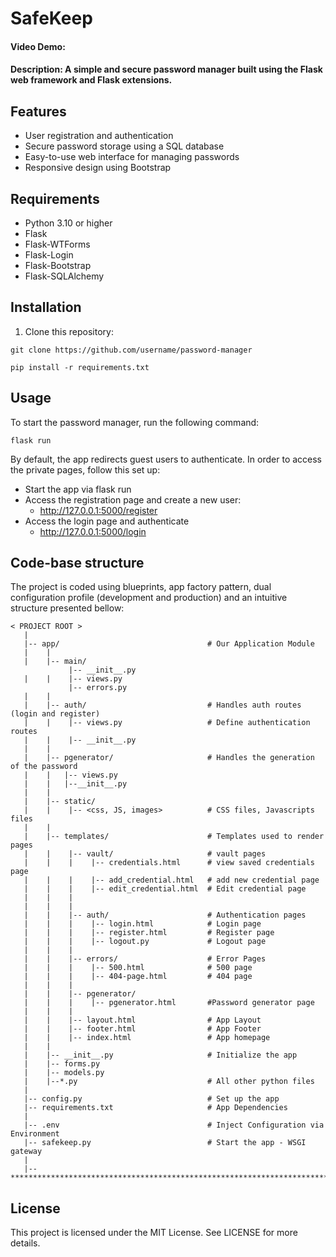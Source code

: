 # SafeKeep
#### Video Demo:  <URL HERE>
#### Description: A simple and secure password manager built using the Flask web framework and Flask extensions.

## Features

- User registration and authentication
- Secure password storage using a SQL database
- Easy-to-use web interface for managing passwords
- Responsive design using Bootstrap

## Requirements

- Python 3.10 or higher
- Flask
- Flask-WTForms
- Flask-Login
- Flask-Bootstrap
- Flask-SQLAlchemy

## Installation

1. Clone this repository:

```
git clone https://github.com/username/password-manager
```

```
pip install -r requirements.txt
```

## Usage
To start the password manager, run the following command:

```
flask run
```
By default, the app redirects guest users to authenticate. In order to access the private pages, follow this set up:

* Start the app via flask run
* Access the registration page and create a new user:
    * http://127.0.0.1:5000/register
* Access the login page and authenticate
    * http://127.0.0.1:5000/login

## Code-base structure
The project is coded using blueprints, app factory pattern, dual configuration profile (development and production) and an intuitive structure presented bellow:

```
< PROJECT ROOT >
   |
   |-- app/                                 # Our Application Module
   |    |
   |    |-- main/ 
             |-- __init__.py
   |    |    |-- views.py
             |-- errors.py
   |    |
   |    |-- auth/                           # Handles auth routes (login and register)
   |    |    |-- views.py                   # Define authentication routes  
   |    |    |-- __init__.py 
   |    |
   |    |-- pgenerator/                     # Handles the generation of the password
   |    |   |-- views.py
   |    |   |--__init__.py
   |    |
   |    |-- static/
   |    |    |-- <css, JS, images>          # CSS files, Javascripts files
   |    |
   |    |-- templates/                      # Templates used to render pages
   |    |    |-- vault/                     # vault pages
   |    |    |    |-- credentials.html      # view saved credentials page
   |    |    |    |-- add_credential.html   # add new credential page
   |    |    |    |-- edit_credential.html  # Edit credential page
   |    |    |
   |    |    |
   |    |    |-- auth/                      # Authentication pages
   |    |    |    |-- login.html            # Login page
   |    |    |    |-- register.html         # Register page
   |    |    |    |-- logout.py             # Logout page
   |    |    |
   |    |    |-- errors/                    # Error Pages
   |    |    |    |-- 500.html              # 500 page
   |    |    |    |-- 404-page.html         # 404 page
   |    |    |
   |    |    |-- pgenerator/
   |    |    |    |-- pgenerator.html       #Password generator page
   |    |    |
   |    |    |-- layout.html                # App Layout
   |    |    |-- footer.html                # App Footer
   |    |    |-- index.html                 # App homepage
   |    |
   |    |-- __init__.py                     # Initialize the app
   |    |-- forms.py
   |    |-- models.py
   |    |--*.py                             # All other python files
   |
   |-- config.py                            # Set up the app
   |-- requirements.txt                     # App Dependencies
   |
   |-- .env                                 # Inject Configuration via Environment
   |-- safekeep.py                          # Start the app - WSGI gateway
   |
   |-- ************************************************************************
```

## License
This project is licensed under the MIT License. See LICENSE for more details.


